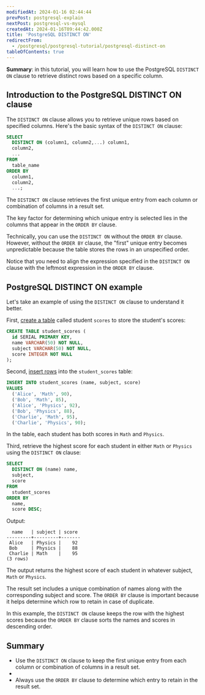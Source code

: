 ```yaml
---
modifiedAt: 2024-01-16 02:44:44
prevPost: postgresql-explain
nextPost: postgresql-vs-mysql
createdAt: 2024-01-16T09:44:42.000Z
title: 'PostgreSQL DISTINCT ON'
redirectFrom:
  - /postgresql/postgresql-tutorial/postgresql-distinct-on
tableOfContents: true
---
```



**Summary**: in this tutorial, you will learn how to use the PostgreSQL `DISTINCT ON` clause to retrieve distinct rows based on a specific column.

## Introduction to the PostgreSQL DISTINCT ON clause

The `DISTINCT ON` clause allows you to retrieve unique rows based on specified columns. Here's the basic syntax of the `DISTINCT ON` clause:

```sql
SELECT
  DISTINCT ON (column1, column2,...) column1,
  column2,
  ...
FROM
  table_name
ORDER BY
  column1,
  column2,
  ...;
```

The `DISTINCT ON` clause retrieves the first unique entry from each column or combination of columns in a result set.

The key factor for determining which unique entry is selected lies in the columns that appear in the `ORDER BY` clause.

Technically, you can use the `DISTINCT ON` without the `ORDER BY` clause. However, without the `ORDER BY` clause, the "first" unique entry becomes unpredictable because the table stores the rows in an unspecified order.

Notice that you need to align the expression specified in the `DISTINCT ON` clause with the leftmost expression in the `ORDER BY` clause.

## PostgreSQL DISTINCT ON example

Let's take an example of using the `DISTINCT ON` clause to understand it better.

First, [create a table](/postgresql/postgresql-create-table) called student `scores` to store the student's scores:

```sql
CREATE TABLE student_scores (
  id SERIAL PRIMARY KEY,
  name VARCHAR(50) NOT NULL,
  subject VARCHAR(50) NOT NULL,
  score INTEGER NOT NULL
);
```

Second, [insert rows](/postgresql/postgresql-insert-multiple-rows) into the `student_scores` table:

```sql
INSERT INTO student_scores (name, subject, score)
VALUES
  ('Alice', 'Math', 90),
  ('Bob', 'Math', 85),
  ('Alice', 'Physics', 92),
  ('Bob', 'Physics', 88),
  ('Charlie', 'Math', 95),
  ('Charlie', 'Physics', 90);
```

In the table, each student has both scores in `Math` and `Physics`.

Third, retrieve the highest score for each student in either `Math` or `Physics` using the `DISTINCT ON` clause:

```sql
SELECT
  DISTINCT ON (name) name,
  subject,
  score
FROM
  student_scores
ORDER BY
  name,
  score DESC;
```

Output:

```
  name   | subject | score
---------+---------+-------
 Alice   | Physics |    92
 Bob     | Physics |    88
 Charlie | Math    |    95
(3 rows)
```

The output returns the highest score of each student in whatever subject, `Math` or `Physics`.

The result set includes a unique combination of names along with the corresponding subject and score. The `ORDER BY` clause is important because it helps determine which row to retain in case of duplicate.

In this example, the `DISTINCT ON` clause keeps the row with the highest scores because the `ORDER BY` clause sorts the names and scores in descending order.

## Summary

- Use the `DISTINCT ON` clause to keep the first unique entry from each column or combination of columns in a result set.
-
- Always use the `ORDER BY` clause to determine which entry to retain in the result set.
